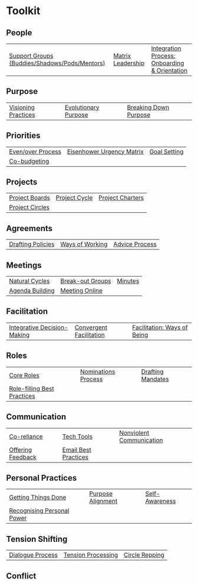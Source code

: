 # Toolkit

## People

|  |  |  |
| :--- | :--- | :--- |
| [Support Groups \(Buddies/Shadows/Pods/Mentors\)](people/support-groups.md) | [Matrix Leadership](people/matrix-leadership.md) | [Integration Process: Onboarding & Orientation](people/integration-process.md) |

## Purpose

|  |  |  |
| :--- | :--- | :--- |
| [Visioning Practices](purpose/visioning-practices.md) | [Evolutionary Purpose](purpose/evolutionary-purpose.md) | [Breaking Down Purpose](purpose/breaking-down-purpose.md) |

## Priorities

|  |  |  |
| :--- | :--- | :--- |
| [Even/over Process](priorities/even-over-process.md) | [Eisenhower Urgency Matrix](priorities/urgency-matrix.md) | [Goal Setting](priorities/goal-setting.md) |
| [Co-budgeting](priorities/co-budgeting.md) |  |  |

## Projects

|  |  |  |
| :--- | :--- | :--- |
| [Project Boards](projects/project-boards.md) | [Project Cycle](projects/project-cycle.md) | [Project Charters](projects/project-charters.md) |
| [Project Circles](projects/project-circles.md) |  |  |

## Agreements

|  |  |  |
| :--- | :--- | :--- |
| [Drafting Policies](agreements/drafting-policies.md) | [Ways of Working](agreements/ways-of-working.md) | [Advice Process](agreements/advice-process.md) |

## Meetings

|  |  |  |
| :--- | :--- | :--- |
| [Natural Cycles](meetings/natural-cycles.md) | [Break-out Groups](meetings/break-out-groups.md) | [Minutes](meetings/minutes.md) |
| [Agenda Building](meetings/agenda-building.md) | [Meeting Online](meetings/meeting-online.md) |  |

## Facilitation

|  |  |  |
| :--- | :--- | :--- |
| [Integrative Decision-Making](facilitation/integrative-decision-making.md) | [Convergent Facilitation](facilitation/convergent-facilitation.md) | [Facilitation: Ways of Being](facilitation/ways-of-being.md) |

## Roles

|  |  |  |
| :--- | :--- | :--- |
| [Core Roles](roles/core-roles.md) | [Nominations Process](roles/nominations-process.md) | [Drafting Mandates](roles/drafting-mandates.md) |
| [Role-filling Best Practices](roles/role-filling-best-practices.md) |  |  |

## Communication

|  |  |  |
| :--- | :--- | :--- |
| [Co-reliance](communication/co-reliance.md) | [Tech Tools](communication/tech-tools.md) | [Nonviolent Communication](communication/nonviolent-communication.md) |
| [Offering Feedback](communication/offering-feedback.md) | [Email Best Practices](communication/email-best-practices.md) |  |

## Personal Practices

|  |  |  |
| :--- | :--- | :--- |
| [Getting Things Done](personal-practices/getting-things-done.md) | [Purpose Alignment](personal-practices/purpose-alignment.md) | [Self-Awareness](personal-practices/self-awareness.md) |
| [Recognising Personal Power](personal-practices/recognising-personal-power.md) |  |  |

## Tension Shifting

|  |  |  |
| :--- | :--- | :--- |
| [Dialogue Process](tension-shifting/dialogue-process.md) | [Tension Processing](tension-shifting/tension-processing.md) | [Circle Repping](tension-shifting/circle-repping.md) |

## Conflict

